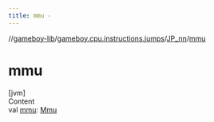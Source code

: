 ```yaml
---
title: mmu -
---
```

//[gameboy-lib](../../index.md)/[gameboy.cpu.instructions.jumps](../index.md)/[JP_nn](index.md)/[mmu](mmu.md)



# mmu  
[jvm]  
Content  
val [mmu](mmu.md): [Mmu](../../gameboy.memory/-mmu/index.md)  



